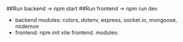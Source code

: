 ##Run backend -> npm start
##Run frontend -> npm run dev

- backend modules: colors, dotenv, express, socket.io, mongoose, nodemon
- frontend: npm init vite frontend. modules:

